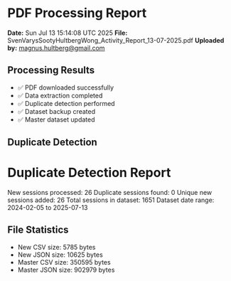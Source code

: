# PDF Processing Report

**Date:** Sun Jul 13 15:14:08 UTC 2025
**File:** SvenVarysSootyHultbergWong_Activity_Report_13-07-2025.pdf
**Uploaded by:** magnus.hultberg@gmail.com

## Processing Results
- ✅ PDF downloaded successfully
- ✅ Data extraction completed
- ✅ Duplicate detection performed
- ✅ Dataset backup created
- ✅ Master dataset updated

## Duplicate Detection
Duplicate Detection Report
========================
New sessions processed: 26
Duplicate sessions found: 0
Unique new sessions added: 26
Total sessions in dataset: 1651
Dataset date range: 2024-02-05 to 2025-07-13

## File Statistics
- New CSV size: 5785 bytes
- New JSON size: 10625 bytes
- Master CSV size: 350595 bytes
- Master JSON size: 902979 bytes

